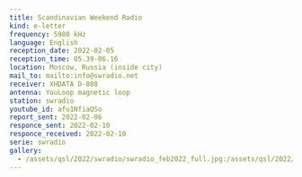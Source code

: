 ```yaml
---
title: Scandinavian Weekend Radio
kind: e-letter
frequency: 5980 kHz
language: English
reception_date: 2022-02-05
reception_time: 05.39-06.16
location: Moscow, Russia (inside city)
mail_to: mailto:info@swradio.net
receiver: XHDATA D-808
antenna: YouLoop magnetic loop
station: swradio
youtube_id: afu1NfiaQSo
report_sent: 2022-02-06
responce_sent: 2022-02-10
responce_received: 2022-02-10
serie: swradio
gallery:
  - /assets/qsl/2022/swradio/swradio_feb2022_full.jpg:/assets/qsl/2022/swradio/swradio_feb2022_small.jpg
---
```

